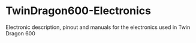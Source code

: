 # TwinDragon600-Electronics
Electronic description, pinout and manuals for the electronics used in Twin Dragon 600
